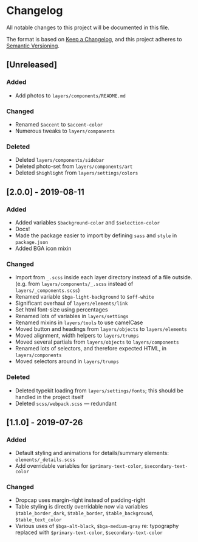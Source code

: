 # Changelog

All notable changes to this project will be documented in this file.

The format is based on [Keep a Changelog](https://keepachangelog.com/en/1.0.0/),
and this project adheres to [Semantic Versioning](https://semver.org/spec/v2.0.0.html).

## [Unreleased]

### Added

- Add photos to `layers/components/README.md`

### Changed

- Renamed `$accent` to `$accent-color`
- Numerous tweaks to `layers/components`

### Deleted

- Deleted `layers/components/sidebar`
- Deleted photo-set from `layers/components/art`
- Deleted `$highlight` from `layers/settings/colors`

## [2.0.0] - 2019-08-11

### Added

- Added variables `$background-color` and `$selection-color`
- Docs!
- Made the package easier to import by defining `sass` and `style` in `package.json`
- Added BGA icon mixin

### Changed

- Import from `_.scss` inside each layer directory instead of a file outside. (e.g. from `layers/components/_.scss` instead of `layers/_components.scss`)
- Renamed variable `$bga-light-background` to `$off-white`
- Significant overhaul of `layers/elements/link`
- Set html font-size using percentages
- Renamed lots of variables in `layers/settings`
- Renamed mixins in `layers/tools` to use camelCase
- Moved button and headings from `layers/objects` to `layers/elements`
- Moved alignment, width helpers to `layers/trumps`
- Moved several partials from `layers/objects` to `layers/components`
- Renamed lots of selectors, and therefore expected HTML, in `layers/components`
- Moved selectors around in `layers/trumps`

### Deleted

- Deleted typekit loading from `layers/settings/fonts`; this should be handled in the project itself
- Deleted `scss/webpack.scss` — redundant

## [1.1.0] - 2019-07-26

### Added

- Default styling and animations for details/summary elements: `elements/_details.scss`
- Add overridable variables for `$primary-text-color`, `$secondary-text-color`

### Changed

- Dropcap uses margin-right instead of padding-right
- Table styling is directly overridable now via variables `$table_border_dark`, `$table_border`, `$table_background`, `$table_text_color`
- Various uses of `$bga-alt-black`, `$bga-medium-gray` re: typography replaced with `$primary-text-color`, `$secondary-text-color`
